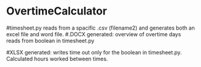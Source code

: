 # OvertimeCalculator

#timesheet.py
reads from a spacific .csv (filename2) and generates both an excel file and word file.
#.DOCX generated:
overview of overtime days reads from boolean in timesheet.py

#XLSX generated:
writes time out only for the boolean in timesheet.py. Calculated hours worked between times.
